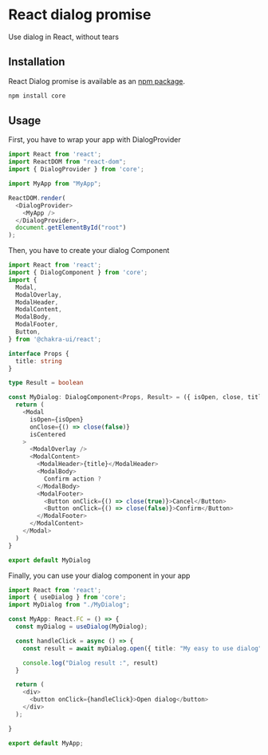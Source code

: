 # React dialog promise

Use dialog in React, without tears

## Installation

React Dialog promise is available as an [npm package](https://www.npmjs.org/package/react-dialog-promise).

```sh
npm install core
```

## Usage

First, you have to wrap your app with DialogProvider

```typescript jsx
import React from 'react';
import ReactDOM from "react-dom";
import { DialogProvider } from 'core';

import MyApp from "MyApp";

ReactDOM.render(
  <DialogProvider>
    <MyApp />
  </DialogProvider>,
  document.getElementById("root")
);


```

Then, you have to create your dialog Component

```typescript jsx
import React from 'react';
import { DialogComponent } from 'core';
import {
  Modal,
  ModalOverlay,
  ModalHeader,
  ModalContent,
  ModalBody,
  ModalFooter,
  Button,
} from '@chakra-ui/react';

interface Props {
  title: string
}

type Result = boolean

const MyDialog: DialogComponent<Props, Result> = ({ isOpen, close, title }) => {
  return (
    <Modal
      isOpen={isOpen}
      onClose={() => close(false)}
      isCentered
    >
      <ModalOverlay />
      <ModalContent>
        <ModalHeader>{title}</ModalHeader>
        <ModalBody>
          Confirm action ?
        </ModalBody>
        <ModalFooter>
          <Button onClick={() => close(true)}>Cancel</Button>
          <Button onClick={() => close(false)}>Confirm</Button>
        </ModalFooter>
      </ModalContent>
    </Modal>
  )
}

export default MyDialog
```

Finally, you can use your dialog component in your app

```typescript jsx
import React from 'react';
import { useDialog } from 'core';
import MyDialog from "./MyDialog";

const MyApp: React.FC = () => {
  const myDialog = useDialog(MyDialog);

  const handleClick = async () => {
    const result = await myDialog.open({ title: "My easy to use dialog" });

    console.log("Dialog result :", result)
  }

  return (
    <div>
      <button onClick={handleClick}>Open dialog</button>
    </div>
  );

}

export default MyApp;

```
